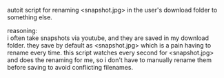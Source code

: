 autoit script for renaming <snapshot.jpg> in the user's download folder to something else.  
  
reasoning:  
i often take snapshots via youtube, and they are saved in my download folder. they save by default as <snapshot.jpg> which is a pain having to rename every time. this script watches every second for <snapshot.jpg> and does the renaming for me, so i don't have to manually rename them before saving to avoid conflicting filenames.
